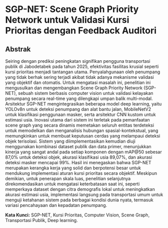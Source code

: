 # SGP-NET: Scene Graph Priority Network untuk Validasi Kursi Prioritas dengan Feedback Auditori

## Abstrak
Seiring dengan prediksi peningkatan signifikan pengguna transportasi publik di Jabodetabek pada tahun 2025, efektivitas fasilitas krusial seperti kursi prioritas menjadi tantangan utama. Penyalahgunaan oleh penumpang yang tidak berhak sering terjadi akibat tidak adanya mekanisme validasi yang objektif dan otomatis. Untuk mengatasi masalah ini, penelitian ini mengusulkan dan mengembangkan Scene Graph Priority Network (SGP-NET), sebuah sistem berbasis computer vision untuk validasi kelayakan penumpang secara real-time yang dilengkapi umpan balik multi-modal. Arsitektur SGP-NET mengintegrasikan beberapa model deep learning, yaitu YOLOv8n untuk deteksi penumpang dan alat bantu jalan, MobileNetV2 untuk klasifikasi penggunaan masker, serta arsitektur CNN kustom untuk estimasi usia. Inovasi utama dari sistem ini terletak pada pemanfaatan scene graph yang secara dinamis memetakan seluruh entitas terdeteksi untuk memodelkan dan menganalisis hubungan spasial-kontekstual, yang memungkinkan untuk membuat keputusan cerdas yang melampaui deteksi objek terisolasi. Sistem yang diimplementasikan kemudian diuji menggunakan kombinasi dataset publik dan data primer, menunjukkan kinerja yang sangat andal pada setiap komponen dengan mAP@50 sebesar 87,0% untuk deteksi objek, akurasi klasifikasi usia 89,07%, dan akurasi deteksi masker mencapai 99%. Hasil ini menegaskan bahwa SGP-NET merupakan kerangka kerja yang solid dan berpotensi besar untuk mendukung implementasi aturan kursi prioritas secara objektif. Meskipun demikian, untuk penerapan skala luas, penelitian selanjutnya direkomendasikan untuk mengatasi keterbatasan saat ini, seperti memperkaya dataset dengan citra demografis lokal untuk meningkatkan akurasi estimasi usia, implementasi langsung pada transportasi umum untuk menguji ketahanan sistem pada berbagai kondisi dunia nyata, termasuk variasi pencahayaan dan kepadatan penumpang.

**Kata Kunci:** SGP-NET, Kursi Prioritas, Computer Vision, Scene Graph, Transportasi Publik, Deep learning.